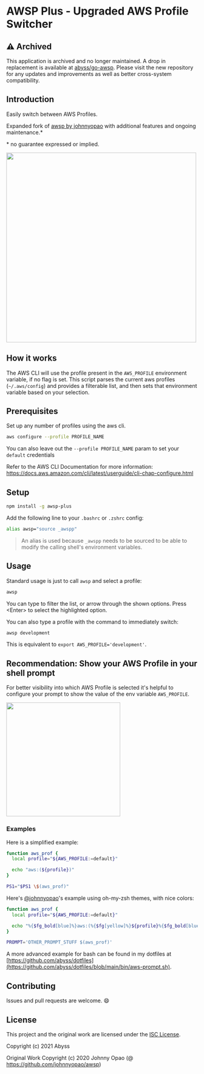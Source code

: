 # AWSP Plus - Upgraded AWS Profile Switcher

## :warning: Archived

This application is archived and no longer maintained. A drop in replacement is available at [abyss/go-awsp](https://github.com/abyss/go-awsp). Please visit the new repository for any updates and improvements as well as better cross-system compatibility.

## Introduction
Easily switch between AWS Profiles.

Expanded fork of [awsp by johnnyopao](https://github.com/johnnyopao/awsp) with additional features and ongoing maintenance.*

\* no guarantee expressed or implied.

<img src="demo.gif" width="500">

## How it works

The AWS CLI will use the profile present in the `AWS_PROFILE` environment variable, if no flag is set. This script parses the current aws profiles (`~/.aws/config`) and provides a filterable list, and then sets that environment variable based on your selection.

## Prerequisites
Set up any number of profiles using the aws cli.

```sh
aws configure --profile PROFILE_NAME
```

You can also leave out the `--profile PROFILE_NAME` param to set your `default` credentials

Refer to the AWS CLI Documentation for more information:
https://docs.aws.amazon.com/cli/latest/userguide/cli-chap-configure.html

## Setup

```sh
npm install -g awsp-plus
```

Add the following line to your `.bashrc` or `.zshrc` config:
```sh
alias awsp="source _awspp"
```

> An alias is used because `_awspp` needs to be sourced to be able to modify the calling shell's environment variables.

## Usage
Standard usage is just to call `awsp` and select a profile:
```sh
awsp
```
You can type to filter the list, or arrow through the shown options. Press \<Enter\> to select the highlighted option.

You can also type a profile with the command to immediately switch:
```sh
awsp development
```
This is equivalent to `export AWS_PROFILE='development'`.

## Recommendation: Show your AWS Profile in your shell prompt
For better visibility into which AWS Profile is selected it's helpful to configure your prompt to show the value of the env variable `AWS_PROFILE`.

<img src="screenshot.png" width="300">

### Examples
Here is a simplified example:
```sh
function aws_prof {
  local profile="${AWS_PROFILE:=default}"

  echo "aws:(${profile})"
}

PS1="$PS1 \$(aws_prof)"
```

Here's [@johnnyopao](https://github.com/johnnyopao)'s example using oh-my-zsh themes, with nice colors:

```sh
function aws_prof {
  local profile="${AWS_PROFILE:=default}"

  echo "%{$fg_bold[blue]%}aws:(%{$fg[yellow]%}${profile}%{$fg_bold[blue]%})%{$reset_color%} "
}

PROMPT='OTHER_PROMPT_STUFF $(aws_prof)'
```

A more advanced example for bash can be found in my dotfiles at [https://github.com/abyss/dotfiles](https://github.com/abyss/dotfiles/blob/main/bin/aws-prompt.sh).

## Contributing
Issues and pull requests are welcome. 😄

## License
This project and the original work are licensed under the [ISC License](LICENSE.md).

Copyright (c) 2021 Abyss

Original Work Copyright (c) 2020 Johnny Opao (@ https://github.com/johnnyopao/awsp)
